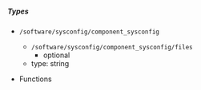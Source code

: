  ##### Types
  - `/software/sysconfig/component_sysconfig`
    - `/software/sysconfig/component_sysconfig/files`
      - optional
    - type: string

 - Functions
